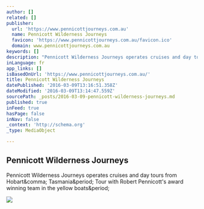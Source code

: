 ```yaml
---
author: []
related: []
publisher:
  url: 'https://www.pennicottjourneys.com.au'
  name: Pennicott Wilderness Journeys
  favicon: 'https://www.pennicottjourneys.com.au/favicon.ico'
  domain: www.pennicottjourneys.com.au
keywords: []
description: "Pennicott Wilderness Journeys operates cruises and day tours from Hobart, Tasmania. Tour with Robert Pennicott's award winning team in the yellow boats."
inLanguage: fr
app_links: []
isBasedOnUrl: 'https://www.pennicottjourneys.com.au/'
title: Pennicott Wilderness Journeys
datePublished: '2016-03-09T13:16:51.358Z'
dateModified: '2016-03-09T13:14:47.559Z'
sourcePath: _posts/2016-03-09-pennicott-wilderness-journeys.md
published: true
inFeed: true
hasPage: false
inNav: false
_context: 'http://schema.org'
_type: MediaObject

---
```

<article style=""><h1>Pennicott Wilderness Journeys</h1><p>Pennicott Wilderness Journeys operates cruises and day tours from Hobart&amp;comma; Tasmania&amp;period; Tour with Robert Pennicott's award winning team in the yellow boats&amp;period;</p><img src="https://www.pennicottjourneys.com.au/themes/pwj/images/homepage-flagship-2.jpg" /></article>